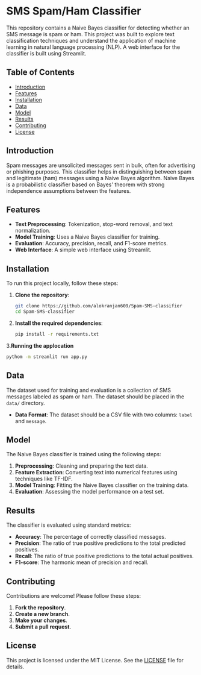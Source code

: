 # SMS Spam/Ham Classifier

This repository contains a Naive Bayes classifier for detecting whether an SMS message is spam or ham. This project was built to explore text classification techniques and understand the application of machine learning in natural language processing (NLP). A web interface for the classifier is built using Streamlit.

## Table of Contents

- [Introduction](#introduction)
- [Features](#features)
- [Installation](#installation)
- [Data](#data)
- [Model](#model)
- [Results](#results)
- [Contributing](#contributing)
- [License](#license)

## Introduction

Spam messages are unsolicited messages sent in bulk, often for advertising or phishing purposes. This classifier helps in distinguishing between spam and legitimate (ham) messages using a Naive Bayes algorithm. Naive Bayes is a probabilistic classifier based on Bayes' theorem with strong independence assumptions between the features.

## Features

- **Text Preprocessing**: Tokenization, stop-word removal, and text normalization.
- **Model Training**: Uses a Naive Bayes classifier for training.
- **Evaluation**: Accuracy, precision, recall, and F1-score metrics.
- **Web Interface**: A simple web interface using Streamlit.

## Installation

To run this project locally, follow these steps:

1. **Clone the repository**:
    ```bash
    git clone https://github.com/alokranjan609/Spam-SMS-classifier
    cd Spam-SMS-classifier
    ```

2. **Install the required dependencies**:
    ```bash
    pip install -r requirements.txt
    ```
3.**Running the applocation**
   ```bash
   pythom -m streamlit run app.py
   ```



## Data

The dataset used for training and evaluation is a collection of SMS messages labeled as spam or ham. The dataset should be placed in the `data/` directory.

- **Data Format**: The dataset should be a CSV file with two columns: `label` and `message`.

## Model

The Naive Bayes classifier is trained using the following steps:

1. **Preprocessing**: Cleaning and preparing the text data.
2. **Feature Extraction**: Converting text into numerical features using techniques like TF-IDF.
3. **Model Training**: Fitting the Naive Bayes classifier on the training data.
4. **Evaluation**: Assessing the model performance on a test set.

## Results

The classifier is evaluated using standard metrics:

- **Accuracy**: The percentage of correctly classified messages.
- **Precision**: The ratio of true positive predictions to the total predicted positives.
- **Recall**: The ratio of true positive predictions to the total actual positives.
- **F1-score**: The harmonic mean of precision and recall.

## Contributing

Contributions are welcome! Please follow these steps:

1. **Fork the repository**.
2. **Create a new branch**.
3. **Make your changes**.
4. **Submit a pull request**.

## License

This project is licensed under the MIT License. See the [LICENSE](LICENSE) file for details.
